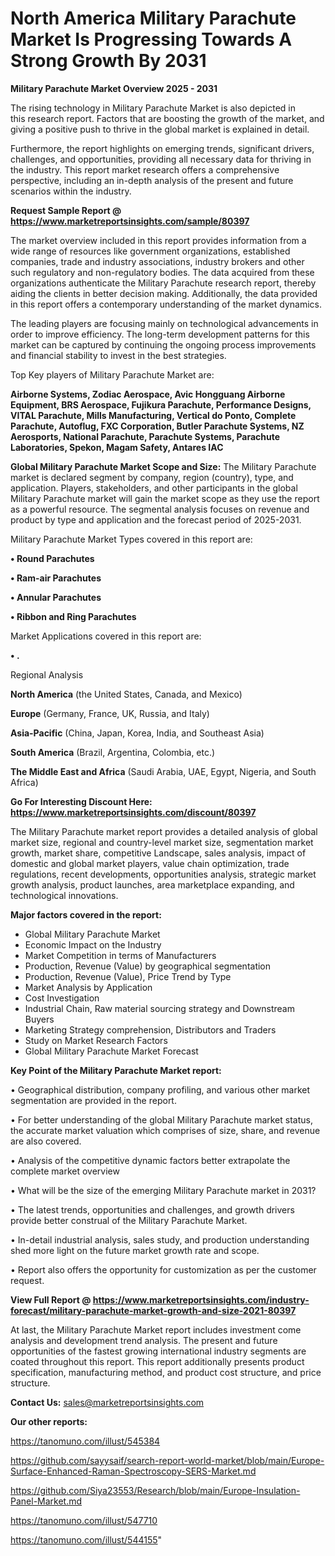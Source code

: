 # North America Military Parachute Market Is Progressing Towards A Strong Growth By 2031

<Strong> Military Parachute Market Overview 2025 - 2031</strong>

The rising technology in Military Parachute Market is also depicted in this research report. Factors that are boosting the growth of the market, and giving a positive push to thrive in the global market is explained in detail.

Furthermore, the report highlights on emerging trends, significant drivers, challenges, and opportunities, providing all necessary data for thriving in the industry. This report market research offers a comprehensive perspective, including an in-depth analysis of the present and future scenarios within the industry.

<strong>Request Sample Report @ <a href=https://www.marketreportsinsights.com/sample/80397>https://www.marketreportsinsights.com/sample/80397</a></strong>

The market overview included in this report provides information from a wide range of resources like government organizations, established companies, trade and industry associations, industry brokers and other such regulatory and non-regulatory bodies. The data acquired from these organizations authenticate the Military Parachute research report, thereby aiding the clients in better decision making. Additionally, the data provided in this report offers a contemporary understanding of the market dynamics.

The leading players are focusing mainly on technological advancements in order to improve efficiency. The long-term development patterns for this market can be captured by continuing the ongoing process improvements and financial stability to invest in the best strategies.

Top Key players of Military Parachute Market are:

<strong>Airborne Systems, Zodiac Aerospace, Avic Hongguang Airborne Equipment, BRS Aerospace, Fujikura Parachute, Performance Designs, VITAL Parachute, Mills Manufacturing, Vertical do Ponto, Complete Parachute, Autoflug, FXC Corporation, Butler Parachute Systems, NZ Aerosports, National Parachute, Parachute Systems, Parachute Laboratories, Spekon, Magam Safety, Antares IAC</strong>

<strong><b>Global Military Parachute Market Scope and Size:</b></strong>
The Military Parachute market is declared segment by company, region (country), type, and application. Players, stakeholders, and other participants in the global Military Parachute market will gain the market scope as they use the report as a powerful resource. The segmental analysis focuses on revenue and product by type and application and the forecast period of 2025-2031.

Military Parachute Market Types covered in this report are:

<strong>• Round Parachutes

• Ram-air Parachutes

• Annular Parachutes

• Ribbon and Ring Parachutes</strong>

Market Applications covered in this report are:

<strong>• .</strong> 

Regional Analysis

<strong>North America</strong> (the United States, Canada, and Mexico)

<strong>Europe</strong> (Germany, France, UK, Russia, and Italy)

<strong>Asia-Pacific</strong> (China, Japan, Korea, India, and Southeast Asia)

<strong>South America</strong> (Brazil, Argentina, Colombia, etc.)

<strong>The Middle East and Africa</strong> (Saudi Arabia, UAE, Egypt, Nigeria, and South Africa)

<strong>Go For Interesting Discount Here: <a href=https://www.marketreportsinsights.com/discount/80397>https://www.marketreportsinsights.com/discount/80397</a></strong>

The Military Parachute market report provides a detailed analysis of global market size, regional and country-level market size, segmentation market growth, market share, competitive Landscape, sales analysis, impact of domestic and global market players, value chain optimization, trade regulations, recent developments, opportunities analysis, strategic market growth analysis, product launches, area marketplace expanding, and technological innovations.

<strong><b>Major factors covered in the report:</b></strong>
<ul>
  <li>Global Military Parachute Market </li>
  <li>Economic Impact on the Industry</li>
  <li>Market Competition in terms of Manufacturers</li>
  <li>Production, Revenue (Value) by geographical segmentation</li>
  <li>Production, Revenue (Value), Price Trend by Type</li>
  <li>Market Analysis by Application</li>
  <li>Cost Investigation</li>
  <li>Industrial Chain, Raw material sourcing strategy and Downstream Buyers</li>
  <li>Marketing Strategy comprehension, Distributors and Traders</li>
  <li>Study on Market Research Factors</li>
  <li>Global Military Parachute Market Forecast</li>
</ul>

<strong><b>Key Point of the Military Parachute Market report:</b></strong>

• Geographical distribution, company profiling, and various other market segmentation are provided in the report.

• For better understanding of the global Military Parachute market status, the accurate market valuation which comprises of size, share, and revenue are also covered.

• Analysis of the competitive dynamic factors better extrapolate the complete market overview

• What will be the size of the emerging Military Parachute market in 2031?

• The latest trends, opportunities and challenges, and growth drivers provide better construal of the Military Parachute Market.

• In-detail industrial analysis, sales study, and production understanding shed more light on the future market growth rate and scope.

• Report also offers the opportunity for customization as per the customer request.

<strong><b>View Full Report @ <a href=https://www.marketreportsinsights.com/industry-forecast/military-parachute-market-growth-and-size-2021-80397>https://www.marketreportsinsights.com/industry-forecast/military-parachute-market-growth-and-size-2021-80397</a></b></strong>


At last, the Military Parachute Market report includes investment come analysis and development trend analysis. The present and future opportunities of the fastest growing international industry segments are coated throughout this report. This report additionally presents product specification, manufacturing method, and product cost structure, and price structure.

<strong>Contact Us:</strong>
sales@marketreportsinsights.com

<strong>Our other reports:</strong>

<a href=https://tanomuno.com/illust/545384>https://tanomuno.com/illust/545384</a>

<a href=https://github.com/sayysaif/search-report-world-market/blob/main/Europe-Surface-Enhanced-Raman-Spectroscopy-SERS-Market.md>https://github.com/sayysaif/search-report-world-market/blob/main/Europe-Surface-Enhanced-Raman-Spectroscopy-SERS-Market.md</a>

<a href=https://github.com/Siya23553/Research/blob/main/Europe-Insulation-Panel-Market.md>https://github.com/Siya23553/Research/blob/main/Europe-Insulation-Panel-Market.md</a>

<a href=https://tanomuno.com/illust/547710>https://tanomuno.com/illust/547710</a>

<a href=https://tanomuno.com/illust/544155>https://tanomuno.com/illust/544155</a>"
